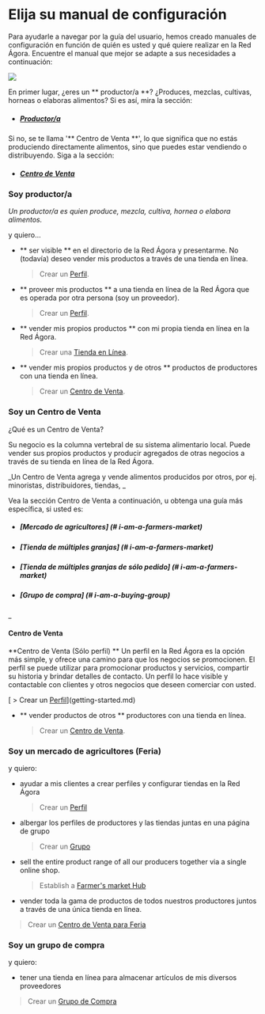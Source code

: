 # Elija su manual de configuración
Para ayudarle a navegar por la guía del usuario, hemos creado manuales de configuración en función de quién es usted y qué quiere realizar en la Red Ágora. Encuentre el manual que mejor se adapte a sus necesidades a continuación:

![](/assets/foodproducersandhubs.jpg)

En primer lugar, ¿eres un ** productor/a **? ¿Produces, mezclas, cultivas, horneas o elaboras alimentos? Si es así, mira la sección:
* ##### [Productor/a](#i-am-a-producer)

Si no, se te llama '** Centro de Venta **', lo que significa que no estás produciendo directamente alimentos, sino que puedes estar vendiendo o distribuyendo. Siga a la sección:
* ##### [Centro de Venta](#i-am-a-hub)

### Soy productor/a
_Un productor/a es quien produce, mezcla, cultiva, hornea o elabora alimentos._

y quiero... 

* ** ser visible ** en el directorio de la Red Ágora y presentarme. No \(todavía\) deseo vender mis productos a través de una tienda en línea.

  > Crear un [Perfil](/getting-started.md).
  
* ** proveer mis productos ** a una tienda en línea de la Red Ágora que es operada por otra persona (soy un proveedor).
  > Crear un [Perfil](/getting-started.md).

* ** vender mis propios productos ** con mi propia tienda en línea en la Red Ágora.

  > Crear una [Tienda en Línea](/producer-set-up-guide.md).

* ** vender mis propios productos y de otros ** productos de productores con una tienda en línea.

  > Crear un [Centro de Venta](/hubs-set-up-guide.md).

### Soy un Centro de Venta

¿Qué es un Centro de Venta?

Su negocio es la columna vertebral de su sistema alimentario local. Puede vender sus propios productos y producir agregados de otras negocios a través de su tienda en línea de la Red Ágora.

_Un Centro de Venta agrega y vende alimentos producidos por otros, por ej. minoristas, distribuidores, tiendas, _

Vea la sección Centro de Venta a continuación,
u obtenga una guía más específica, si usted es:
* ##### [Mercado de agricultores] (# i-am-a-farmers-market)
* ##### [Tienda de múltiples granjas] (# i-am-a-farmers-market)
* ##### [Tienda de múltiples granjas de sólo pedido] (# i-am-a-farmers-market)
* ##### [Grupo de compra] (# i-am-a-buying-group)
_

#### Centro de Venta
**Centro de Venta (Sólo perfil)
** Un perfil en la Red Ágora es la opción más simple, y ofrece una camino para que los negocios se promocionen. El perfil se puede utilizar para promocionar productos y servicios, compartir su historia y brindar detalles de contacto. Un perfil lo hace visible y contactable con clientes y otros negocios que deseen comerciar con usted.

[  > Crear un [Perfil](/getting-started.md)](getting-started.md)

* ** vender productos de otros ** productores con una tienda en línea.

  > Crear un [Centro de Venta](/hubs-set-up-guide.md).

### Soy un mercado de agricultores (Feria)

y quiero:

* ayudar a mis clientes a crear perfiles y configurar tiendas en la Red Ágora

  > Crear un [Perfil](/getting-started.md)

* albergar los perfiles de productores y las tiendas juntas en una página de grupo

  > Crear un [Grupo](/farmers-market.md)

* sell the entire product range of all our producers together via a single online shop.

  > Establish a [Farmer's market Hub](/farmers-market.md)

* vender toda la gama de productos de todos nuestros productores juntos a través de una única tienda en línea.

> Crear un [Centro de Venta para Feria](/farmers-market.md)

### Soy un grupo de compra
y quiero:

* tener una tienda en línea para almacenar artículos de mis diversos proveedores
> Crear un [Grupo de Compra](/buying-group.md)